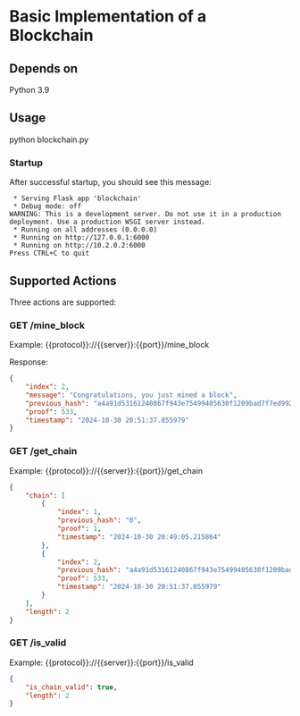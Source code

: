 # Basic Implementation of a Blockchain

## Depends on

Python 3.9

## Usage
python blockchain.py

### Startup

After successful startup, you should see this message:

```text
 * Serving Flask app 'blockchain'
 * Debug mode: off
WARNING: This is a development server. Do not use it in a production deployment. Use a production WSGI server instead.
 * Running on all addresses (0.0.0.0)
 * Running on http://127.0.0.1:6000
 * Running on http://10.2.0.2:6000
Press CTRL+C to quit
```

## Supported Actions

Three actions are supported:

### GET /mine_block

Example:
{{protocol}}://{{server}}:{{port}}/mine_block

Response:
```json
{
    "index": 2,
    "message": "Congratulations, you just mined a block",
    "previous_hash": "a4a91d53161240867f943e75499405630f1209bad7f7ed992565b2c9eb9b8019",
    "proof": 533,
    "timestamp": "2024-10-30 20:51:37.855979"
}
```
### GET /get_chain

Example:
{{protocol}}://{{server}}:{{port}}/get_chain

```json
{
    "chain": [
        {
            "index": 1,
            "previous_hash": "0",
            "proof": 1,
            "timestamp": "2024-10-30 20:49:05.215864"
        },
        {
            "index": 2,
            "previous_hash": "a4a91d53161240867f943e75499405630f1209bad7f7ed992565b2c9eb9b8019",
            "proof": 533,
            "timestamp": "2024-10-30 20:51:37.855979"
        }
    ],
    "length": 2
}
```
### GET /is_valid

Example:
{{protocol}}://{{server}}:{{port}}/is_valid

```json
{
    "is_chain_valid": true,
    "length": 2
}
```